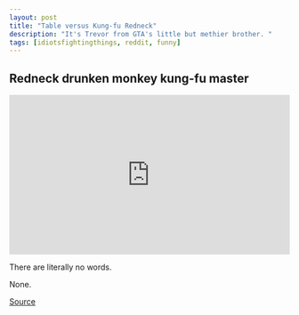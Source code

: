 ```yaml
---
layout: post
title: "Table versus Kung-fu Redneck"
description: "It's Trevor from GTA's little but methier brother. "
tags: [idiotsfightingthings, reddit, funny]
---
```


## Redneck drunken monkey kung-fu master

<div style='position:relative;padding-bottom:57%'><iframe src='https://gfycat.com/ifr/CooperativeReadyBarnswallow' frameborder='0' scrolling='no' width='100%' height='100%' style='position:absolute;top:0;left:0;' allowfullscreen></iframe></div>

There are literally no words.

None.

[Source](https://redd.it/75wcmb)

